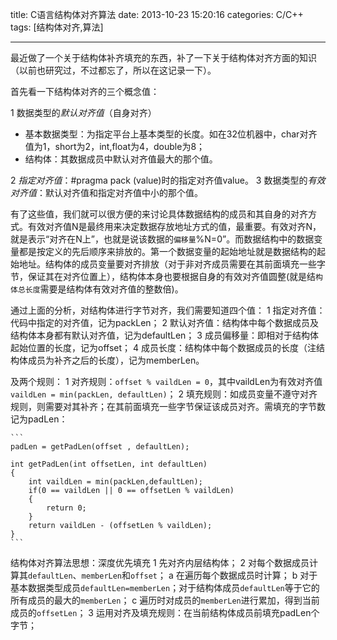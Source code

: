 title: C语言结构体对齐算法
date: 2013-10-23 15:20:16
categories: C/C++ 
tags: [结构体对齐,算法]

---

最近做了一个关于结构体补齐填充的东西，补了一下关于结构体对齐方面的知识（以前也研究过，不过都忘了，所以在这记录一下）。


首先看一下结构体对齐的三个概念值： 

1	数据类型的*默认对齐值*（自身对齐）
  * 基本数据类型：为指定平台上基本类型的长度。如在32位机器中，char对齐值为1，short为2，int,float为4，double为8；
  * 结构体：其数据成员中默认对齐值最大的那个值。
    
2	*指定对齐值*：#pragma pack (value)时的指定对齐值value。 
3	数据类型的*有效对齐值*：默认对齐值和指定对齐值中小的那个值。

有了这些值，我们就可以很方便的来讨论具体数据结构的成员和其自身的对齐方式。有效对齐值N是最终用来决定数据存放地址方式的值，最重要。有效对齐N，就是表示“对齐在N上”，也就是说该数据的`偏移量`%N=0”。而数据结构中的数据变量都是按定义的先后顺序来排放的。第一个数据变量的起始地址就是数据结构的起始地址。结构体的成员变量要对齐排放（对于非对齐成员需要在其前面填充一些字节，保证其在对齐位置上），结构体本身也要根据自身的有效对齐值圆整(就是结`构体总长度`需要是结构体有效对齐值的整数倍)。

<!-- more -->

通过上面的分析，对结构体进行字节对齐，我们需要知道四个值：
1	指定对齐值：代码中指定的对齐值，记为packLen；
2	默认对齐值：结构体中每个数据成员及结构体本身都有默认对齐值，记为defaultLen；
3	成员偏移量：即相对于结构体起始位置的长度，记为offset；
4	成员长度：结构体中每个数据成员的长度（注结构体成员为补齐之后的长度），记为memberLen。

及两个规则：
1	对齐规则：`offset % vaildLen = 0`，其中vaildLen为有效对齐值`vaildLen = min(packLen, defaultLen)`；
2	填充规则：如成员变量不遵守对齐规则，则需要对其补齐；在其前面填充一些字节保证该成员对齐。需填充的字节数记为padLen：

    ```
    padLen = getPadLen(offset , defaultLen);
    
    int getPadLen(int offsetLen, int defaultLen)
    {
        int vaildLen = min(packLen,defaultLen);
        if(0 == vaildLen || 0 == offsetLen % vaildLen)
        {
            return 0;
        }
        return vaildLen - (offsetLen % vaildLen);
    }
    ```
     

结构体对齐算法思想：深度优先填充
1	先对齐内层结构体；
2	对每个数据成员计算其`defaultLen`、`memberLen`和`offset`；
    a	在遍历每个数据成员时计算；
    b	对于基本数据类型成员`defaultLen=memberLen`；对于结构体成员`defaultLen`等于它的所有成员的最大的`memberLen`；
    c	遍历时对成员的`memberLen`进行累加，得到当前成员的`offsetLen`；
3	运用对齐及填充规则：在当前结构体成员前填充padLen个字节；
